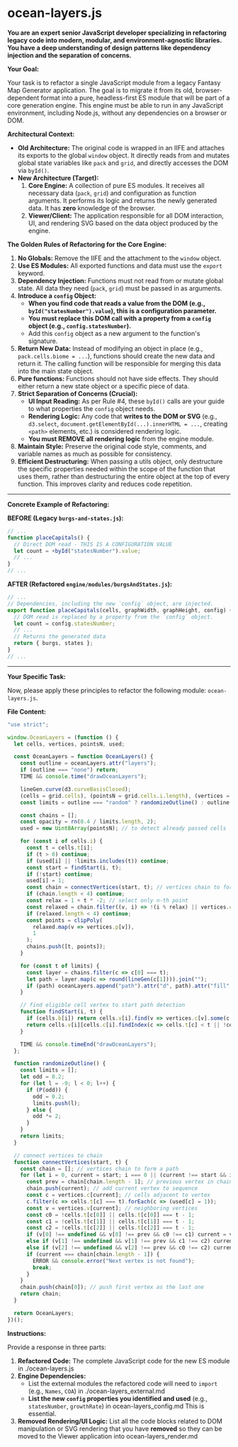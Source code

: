 # ocean-layers.js

**You are an expert senior JavaScript developer specializing in refactoring legacy code into modern, modular, and environment-agnostic libraries. You have a deep understanding of design patterns like dependency injection and the separation of concerns.**

**Your Goal:**

Your task is to refactor a single JavaScript module from a legacy Fantasy Map Generator application. The goal is to migrate it from its old, browser-dependent format into a pure, headless-first ES module that will be part of a core generation engine. This engine must be able to run in any JavaScript environment, including Node.js, without any dependencies on a browser or DOM.

**Architectural Context:**

*   **Old Architecture:** The original code is wrapped in an IIFE and attaches its exports to the global `window` object. It directly reads from and mutates global state variables like `pack` and `grid`, and directly accesses the DOM via `byId()`.
*   **New Architecture (Target):**
    1.  **Core Engine:** A collection of pure ES modules. It receives all necessary data (`pack`, `grid`) and configuration as function arguments. It performs its logic and returns the newly generated data. It has **zero** knowledge of the browser.
    2.  **Viewer/Client:** The application responsible for all DOM interaction, UI, and rendering SVG based on the data object produced by the engine.

**The Golden Rules of Refactoring for the Core Engine:**

1.  **No Globals:** Remove the IIFE and the attachment to the `window` object.
2.  **Use ES Modules:** All exported functions and data must use the `export` keyword.
3.  **Dependency Injection:** Functions must not read from or mutate global state. All data they need (`pack`, `grid`) must be passed in as arguments.
4.  **Introduce a `config` Object:**
    *   **When you find code that reads a value from the DOM (e.g., `byId("statesNumber").value`), this is a configuration parameter.**
    *   **You must replace this DOM call with a property from a `config` object (e.g., `config.statesNumber`).**
    *   Add this `config` object as a new argument to the function's signature.
5.  **Return New Data:** Instead of modifying an object in place (e.g., `pack.cells.biome = ...`), functions should create the new data and return it. The calling function will be responsible for merging this data into the main state object.
6. **Pure functions:** Functions should not have side effects. They should either return a new state object or a specific piece of data.
7.  **Strict Separation of Concerns (Crucial):**
    *   **UI Input Reading:** As per Rule #4, these `byId()` calls are your guide to what properties the `config` object needs.
    *   **Rendering Logic:** Any code that **writes to the DOM or SVG** (e.g., `d3.select`, `document.getElementById(...).innerHTML = ...`, creating `<path>` elements, etc.) is considered rendering logic.
    *   **You must REMOVE all rendering logic** from the engine module.
8.  **Maintain Style:** Preserve the original code style, comments, and variable names as much as possible for consistency.
9. **Efficient Destructuring:** When passing a utils object, only destructure the specific properties needed within the scope of the function that uses them, rather than destructuring the entire object at the top of every function. This improves clarity and reduces code repetition.

---

**Concrete Example of Refactoring:**

**BEFORE (Legacy `burgs-and-states.js`):**

```javascript
// ...
function placeCapitals() {
  // Direct DOM read - THIS IS A CONFIGURATION VALUE
  let count = +byId("statesNumber").value; 
  // ...
}
// ...
```

**AFTER (Refactored `engine/modules/burgsAndStates.js`):**

```javascript
// ...
// Dependencies, including the new `config` object, are injected.
export function placeCapitals(cells, graphWidth, graphHeight, config) {
  // DOM read is replaced by a property from the `config` object.
  let count = config.statesNumber; 
  // ...
  // Returns the generated data
  return { burgs, states };
}
// ...
```

---

**Your Specific Task:**

Now, please apply these principles to refactor the following module: `ocean-layers.js`.

**File Content:**
```javascript
"use strict";

window.OceanLayers = (function () {
  let cells, vertices, pointsN, used;

  const OceanLayers = function OceanLayers() {
    const outline = oceanLayers.attr("layers");
    if (outline === "none") return;
    TIME && console.time("drawOceanLayers");

    lineGen.curve(d3.curveBasisClosed);
    (cells = grid.cells), (pointsN = grid.cells.i.length), (vertices = grid.vertices);
    const limits = outline === "random" ? randomizeOutline() : outline.split(",").map(s => +s);

    const chains = [];
    const opacity = rn(0.4 / limits.length, 2);
    used = new Uint8Array(pointsN); // to detect already passed cells

    for (const i of cells.i) {
      const t = cells.t[i];
      if (t > 0) continue;
      if (used[i] || !limits.includes(t)) continue;
      const start = findStart(i, t);
      if (!start) continue;
      used[i] = 1;
      const chain = connectVertices(start, t); // vertices chain to form a path
      if (chain.length < 4) continue;
      const relax = 1 + t * -2; // select only n-th point
      const relaxed = chain.filter((v, i) => !(i % relax) || vertices.c[v].some(c => c >= pointsN));
      if (relaxed.length < 4) continue;
      const points = clipPoly(
        relaxed.map(v => vertices.p[v]),
        1
      );
      chains.push([t, points]);
    }

    for (const t of limits) {
      const layer = chains.filter(c => c[0] === t);
      let path = layer.map(c => round(lineGen(c[1]))).join("");
      if (path) oceanLayers.append("path").attr("d", path).attr("fill", "#ecf2f9").attr("fill-opacity", opacity);
    }

    // find eligible cell vertex to start path detection
    function findStart(i, t) {
      if (cells.b[i]) return cells.v[i].find(v => vertices.c[v].some(c => c >= pointsN)); // map border cell
      return cells.v[i][cells.c[i].findIndex(c => cells.t[c] < t || !cells.t[c])];
    }

    TIME && console.timeEnd("drawOceanLayers");
  };

  function randomizeOutline() {
    const limits = [];
    let odd = 0.2;
    for (let l = -9; l < 0; l++) {
      if (P(odd)) {
        odd = 0.2;
        limits.push(l);
      } else {
        odd *= 2;
      }
    }
    return limits;
  }

  // connect vertices to chain
  function connectVertices(start, t) {
    const chain = []; // vertices chain to form a path
    for (let i = 0, current = start; i === 0 || (current !== start && i < 10000); i++) {
      const prev = chain[chain.length - 1]; // previous vertex in chain
      chain.push(current); // add current vertex to sequence
      const c = vertices.c[current]; // cells adjacent to vertex
      c.filter(c => cells.t[c] === t).forEach(c => (used[c] = 1));
      const v = vertices.v[current]; // neighboring vertices
      const c0 = !cells.t[c[0]] || cells.t[c[0]] === t - 1;
      const c1 = !cells.t[c[1]] || cells.t[c[1]] === t - 1;
      const c2 = !cells.t[c[2]] || cells.t[c[2]] === t - 1;
      if (v[0] !== undefined && v[0] !== prev && c0 !== c1) current = v[0];
      else if (v[1] !== undefined && v[1] !== prev && c1 !== c2) current = v[1];
      else if (v[2] !== undefined && v[2] !== prev && c0 !== c2) current = v[2];
      if (current === chain[chain.length - 1]) {
        ERROR && console.error("Next vertex is not found");
        break;
      }
    }
    chain.push(chain[0]); // push first vertex as the last one
    return chain;
  }

  return OceanLayers;
})();

```

**Instructions:**

Provide a response in three parts:

1.  **Refactored Code:** The complete JavaScript code for the new ES module in ./ocean-layers.js
2.  **Engine Dependencies:**
    *   List the external modules the refactored code will need to `import` (e.g., `Names`, `COA`) in ./ocean-layers_external.md
    *   **List the new `config` properties you identified and used** (e.g., `statesNumber`, `growthRate`) in ocean-layers_config.md This is essential.
3.  **Removed Rendering/UI Logic:** List all the code blocks related to DOM manipulation or SVG rendering that you have **removed** so they can be moved to the Viewer application into ocean-layers_render.md
